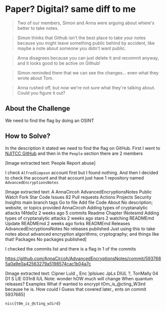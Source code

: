 # Paper? Digital? same diff to me

> Two of our members, Simon and Anna were arguing about where's better to take notes.

> Simon thinks that Github isn't the best place to take your notes because you might leave something public behind by accident, like maybe a note about someone you didn't want public.

> Anna disagrees because you can just delete it and recommit anyway, and it looks good to be active on Github!

> Simon reminded them that we can see the changes... even what they wrote about Tom.

> Anna rushed off, but now we're not sure what they're talking about. Could you figure it out?

## About the Challenge
We need to find the flag by doing an OSINT

## How to Solve?
In the description it stated we need to find the flag on GitHub. First I went to [NJITCC GitHub](https://github.com/NJITICC) and then in the `People` section there are 2 members


[Image extracted text: People
Report abuse]


I check `AlfredSimpson` account first but I found nothing. And then I decided to check the account and that account just have 1 repository named `AdvancedEncryptionsNotes`


[Image extracted text: A AnnaCircoh
AdvancedEncryptionsNotes
Public
Watch
Fork
Star
Code
Issues
82  Pull requests
Actions
Projects
Security
Insights
main
branch
tags
Go to file
Add file
Code
About
No description; website, or topics provided
AnnaCircoh
Adding types of cryptanalytic attacks
f4fde0z
2 weeks ago
5 commits
Readme
Chapter INotesmd
Adding types of cryptanalytic attacks
2 weeks ago
stars
2 watching
READMEmd
Update READMEmd
2 weeks ago
forks
READMEmd
Releases
AdvancedEncryptionsNotes
No releases published
Just using this to take notes about advanced encryption algorithms; cryptography; and things like that!
Packages
No packages published]


I checked the commits list and there is a flag in 1 of the commits

https://github.com/AnnaCircoh/AdvancedEncryptionsNotes/commit/5937685a0a9e0a42563279a5198574cac1b04a7c


[Image extracted text: Cipner
Luld _
Enc  }plsiuec  JpLs
DIUL ?,
TonMally
04 D1 S
LIE
031n8
IUL
Note:
wonder hOW much will change When quantum releases?
Examples
What if
wanted
to encrypt tOm_is_@cting_W3ird
because he is.
How could I
Guess
that
covered later_
ents on commit 5937685]


```
nicc{t0m_is_@cting_w3ird}
```